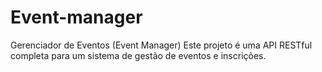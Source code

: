 # Event-manager
Gerenciador de Eventos (Event Manager)
Este projeto é uma API RESTful completa para um sistema de gestão de eventos e inscrições. 
